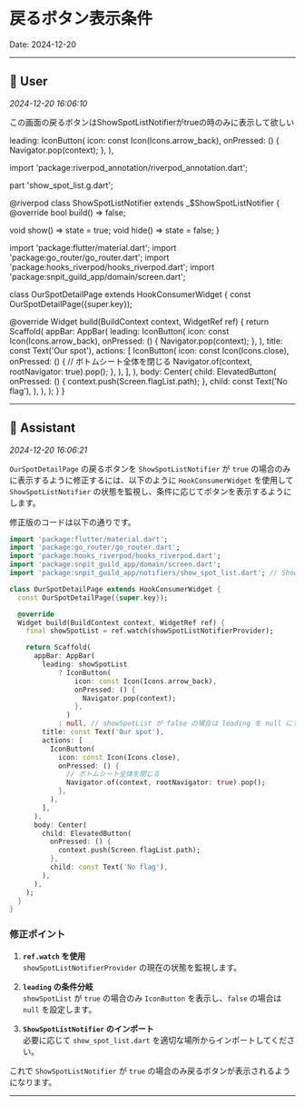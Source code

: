 # 戻るボタン表示条件

Date: 2024-12-20

---

## 👤 User
*2024-12-20 16:06:10*

この画面の戻るボタンはShowSpotListNotifierがtrueの時のみに表示して欲しい

leading: IconButton(
          icon: const Icon(Icons.arrow_back),
          onPressed: () {
            Navigator.pop(context);
          },
        ),


import 'package:riverpod_annotation/riverpod_annotation.dart';

part 'show_spot_list.g.dart';

@riverpod
class ShowSpotListNotifier extends _$ShowSpotListNotifier {
  @override
  bool build() =&gt; false;

  void show() =&gt; state = true;
  void hide() =&gt; state = false;
}

import 'package:flutter/material.dart';
import 'package:go_router/go_router.dart';
import 'package:hooks_riverpod/hooks_riverpod.dart';
import 'package:snpit_guild_app/domain/screen.dart';

class OurSpotDetailPage extends HookConsumerWidget {
  const OurSpotDetailPage({super.key});

  @override
  Widget build(BuildContext context, WidgetRef ref) {
    return Scaffold(
      appBar: AppBar(
        leading: IconButton(
          icon: const Icon(Icons.arrow_back),
          onPressed: () {
            Navigator.pop(context);
          },
        ),
        title: const Text('Our spot'),
        actions: [
          IconButton(
            icon: const Icon(Icons.close),
            onPressed: () {
              // ボトムシート全体を閉じる
              Navigator.of(context, rootNavigator: true).pop();
            },
          ),
        ],
      ),
      body: Center(
        child: ElevatedButton(
          onPressed: () {
            context.push(Screen.flagList.path);
          },
          child: const Text('No flag'),
        ),
      ),
    );
  }
}

---

## 🤖 Assistant
*2024-12-20 16:06:21*

`OurSpotDetailPage` の戻るボタンを `ShowSpotListNotifier` が `true` の場合のみに表示するように修正するには、以下のように `HookConsumerWidget` を使用して `ShowSpotListNotifier` の状態を監視し、条件に応じてボタンを表示するようにします。

修正版のコードは以下の通りです。

```dart
import 'package:flutter/material.dart';
import 'package:go_router/go_router.dart';
import 'package:hooks_riverpod/hooks_riverpod.dart';
import 'package:snpit_guild_app/domain/screen.dart';
import 'package:snpit_guild_app/notifiers/show_spot_list.dart'; // ShowSpotListNotifier のインポート

class OurSpotDetailPage extends HookConsumerWidget {
  const OurSpotDetailPage({super.key});

  @override
  Widget build(BuildContext context, WidgetRef ref) {
    final showSpotList = ref.watch(showSpotListNotifierProvider);

    return Scaffold(
      appBar: AppBar(
        leading: showSpotList
            ? IconButton(
                icon: const Icon(Icons.arrow_back),
                onPressed: () {
                  Navigator.pop(context);
                },
              )
            : null, // showSpotList が false の場合は leading を null にする
        title: const Text('Our spot'),
        actions: [
          IconButton(
            icon: const Icon(Icons.close),
            onPressed: () {
              // ボトムシート全体を閉じる
              Navigator.of(context, rootNavigator: true).pop();
            },
          ),
        ],
      ),
      body: Center(
        child: ElevatedButton(
          onPressed: () {
            context.push(Screen.flagList.path);
          },
          child: const Text('No flag'),
        ),
      ),
    );
  }
}
```

### 修正ポイント

1. **`ref.watch` を使用**  
   `showSpotListNotifierProvider` の現在の状態を監視します。

2. **`leading` の条件分岐**  
   `showSpotList` が `true` の場合のみ `IconButton` を表示し、`false` の場合は `null` を設定します。

3. **`ShowSpotListNotifier` のインポート**  
   必要に応じて `show_spot_list.dart` を適切な場所からインポートしてください。

これで `ShowSpotListNotifier` が `true` の場合のみ戻るボタンが表示されるようになります。

---
